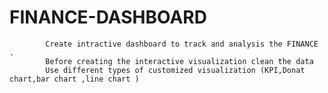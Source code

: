# FINANCE-DASHBOARD        
            Create intractive dashboard to track and analysis the FINANCE .
            Before creating the interactive visualization clean the data 
            Use different types of customized visualization (KPI,Donat chart,bar chart ,line chart )
